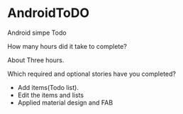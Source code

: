 # AndroidToDO
Android simpe Todo

How many hours did it take to complete?

About Three hours.

Which required and optional stories have you completed?

- Add items(Todo list).
- Edit the items and lists
- Applied material design and FAB
